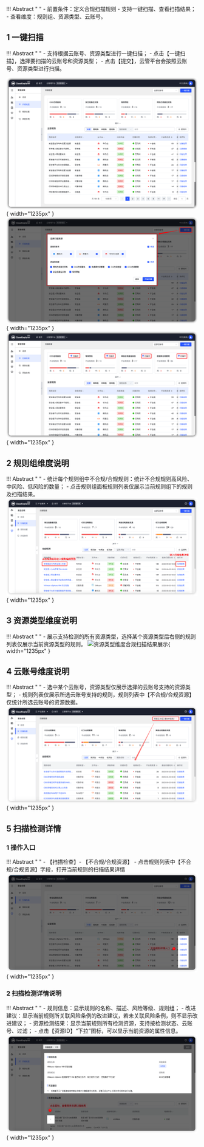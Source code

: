 !!! Abstract " "
    -   前置条件：定义合规扫描规则
    -   支持一键扫描、查看扫描结果；
    -   查看维度：规则组、资源类型、云账号。

## 1 一键扫描

!!! Abstract " "
    -   支持根据云账号、资源类型进行一键扫描；
    -   点击【一键扫描】，选择要扫描的云账号和资源类型；
    -   点击【提交】，云管平台会按照云账号、资源类型进行扫描。

![列表](../../img/security-compliance/compliance_scan/列表.png){ width="1235px" }
![选择资源](../../img/security-compliance/compliance_scan/选择资源.png){ width="1235px" }
![扫描中](../../img/security-compliance/compliance_scan/扫描中.png){ width="1235px" }

## 2 规则组维度说明

!!! Abstract " "
    -   统计每个规则组中不合规/合规规则：统计不合规规则高风险、中风险、低风险的数量；
    -   点击规则组面板规则列表仅展示当前规则组下的规则及扫描结果。
![规则组维度合规扫描结果展示](../../img/security-compliance/compliance_scan/规则组维度合规扫描结果展示.png){ width="1235px" }

## 3 资源类型维度说明

!!! Abstract " "
    -   展示支持检测的所有资源类型，选择某个资源类型后右侧的规则列表仅展示当前资源类型的规则。
![资源类型维度合规扫描结果展示](.../../img/security-compliance/compliance_scan/资源类型维度合规扫描结果展示.png){ width="1235px" }

## 4 云账号维度说明

!!! Abstract " "
    -   选中某个云账号，资源类型仅展示选择的云账号支持的资源类型；
    -   规则列表仅展示所选云账号支持的规则，规则列表中【不合规/合规资源】仅统计所选云账号的资源数据。
![云账号维度合规扫描结果展示](../../img/security-compliance/compliance_scan/云账号维度合规扫描结果展示.png){ width="1235px" }

## 5 扫描检测详情

### 1 操作入口

!!! Abstract " "
    -   【扫描检查】- 【不合规/合规资源】
    -   点击规则列表中【不合规/合规资源】字段，打开当前规则的扫描结果详情
![扫描规则详情入口](../../img/security-compliance/compliance_scan/扫描规则详情入口.png){ width="1235px" }

### 2 扫描检测详情说明

!!! Abstract " "
    -   规则信息：显示规则的名称、描述、风险等级、规则组；
    -   改进建议：显示当前规则所关联风险条例的改进建议，若未关联风险条例，则不显示改进建议；
    -   资源检测结果：显示当前规则所有检测资源，支持按检测状态、云账号、过滤；
    -   点击【资源ID】“下拉”图标，可以显示当前资源的属性信息。
![扫描检测详情](../../img/security-compliance/compliance_scan/扫描检测详情.png){ width="1235px" }